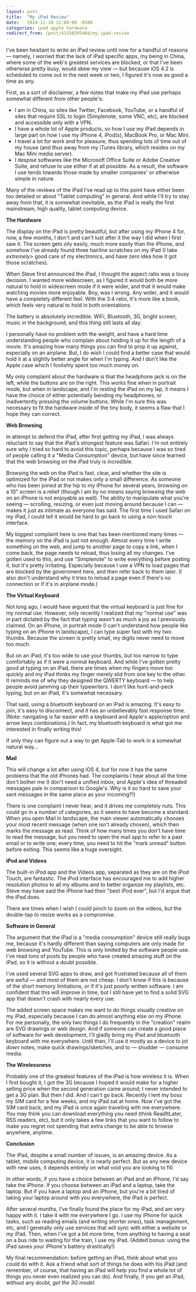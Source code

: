```yaml
---
layout: post
title:  "My iPad Review"
date:   2010-11-10 12:00:00 -0500
categories: ipad apple hardware
redirect_from: /post/41550295466/my-ipad-review
---
```


I've been hesitant to write an iPad review until now for a handful of reasons — namely, I worried that the lack of iPad specific apps, my being in China, where some of the web's greatest services are blocked, or that I've been otherwise pretty busy, would skew my view — but because iOS 4.2 is scheduled to come out in the next week or two, I figured it's now as good a time as any.

First, as a sort of disclaimer, a few notes that make my iPad use perhaps somewhat different from other people's:

*   I am in China, so sites like Twitter, Facebook, YouTube, or a handful of sites that require SSL to login (Simplenote, some VNC, etc), are blocked and accessible only with a VPN.
*   I have a whole lot of Apple products, so how I use my iPad depends in large part on how I use my iPhone 4, iPod(s), MacBook Pro, or Mac Mini.
*   I travel a lot for work and for pleasure, thus spending lots of time out of my house (and thus away from my iTunes library, which resides on my Mac Mini media server).
*   I despise softwares like the Microsoft Office Suite or Adobe Creative Suite, and refuse to use either if at all possible. As a result, the software I use tends towards those made by smaller companies' or otherwise simple in nature.

Many of the reviews of the iPad I've read up to this point have either been too detailed or about "Tablet computing" in general. And while I'll try to stay away from that, it is somewhat inevitable, as the iPad is really the first mainstream, high quality, tablet computing device.

**The Hardware**

The display on the iPad is pretty beautiful, but after using my iPhone 4 for, now, a few months, I don't and can't lust after it the way I did when I first saw it. The screen gets oily easily, much more easily than the iPhone, and somehow I've already found three hairline scratches on my iPad (I take _extremely_&gt; good care of my electronics, and have zero idea how it got those scratches).

When Steve first announced the iPad, I thought the aspect ratio was a lousy decision. I wanted more widescreen, as I figured it would both be more natural to hold in widescreen mode if it were wider, and that it would make watching movies more enjoyable. Boy, was I wrong. Any wider, and it would have a completely different feel. With the 3:4 ratio, it's more like a book, which feels very natural to hold in both orientations.

The battery is absolutely incredible. WiFi, Bluetooth, 3G, bright screen, music in the background, and this thing still lasts all day.

I personally have no problem with the weight, and have a hard time understanding people who complain about holding it up for the length of a movie. It's amazing how many things you can find to prop it up against, especially on an airplane. But, I do wish I could find a better case that would hold it at a slightly better angle for when I'm typing. And I don't like the Apple case which I foolishly spent too much money on.

My only complaint about the hardware is that the headphone jack is on the left, while the buttons are on the right. This works fine when in portrait mode, but when in landscape, and I'm resting the iPad on my lap, it means I have the choice of either potentially bending my headphones, or inadvertently pressing the volume buttons. While I'm sure this was necessary to fit the hardware inside of the tiny body, it seems a flaw that I hope they can correct.

**Web Browsing**

In attempt to defend the iPad, after first getting my iPad, I was always reluctant to say that the iPad's strongest feature was Safari. I'm not entirely sure why I tried so hard to avoid this topic, perhaps because I was so tired of people calling it a "Media Consumption" device, but have since learned that the web browsing on the iPad truly is incredible.

Browsing the web on the iPad is fast, clear, and whether the site is optimized for the iPad or not makes only a small difference. As someone who has been joined at the hip to my iPhone for several years, browsing on a 10" screen is a relief (though I am by no means saying browsing the web on an iPhone is not enjoyable as well). The ability to manipulate what you're seeing — scrolling, resizing, or even just moving around because I can — makes it just as intimate as everyone has said. The first time I used Safari on my iPad, I could tell it would be hard to go back to using a non-touch interface.

My biggest complaint here is one that has been mentioned many times — the memory on the iPad is just not enough. Almost every time I write something on the web, and jump to another page to copy a link, when I come back, the page needs to reload, thus losing all my changes. I've gotten used to this, and use "Simplenote" to write everything before posting it, but it's pretty irritating. Especially because I use a VPN to load pages that are blocked by the government here, and then refer back to them later. (I also don't understand why it tries to reload a page even if there's no connection or if it's in airplane mode.)

**The Virtual Keyboard**

Not long ago, I would have argued that the virtual keyboard is just fine for my normal use. However, only recently I realized that my "normal use" was in part dictated by the fact that typing wasn't as much a joy as I previously claimed. On an iPhone, in portrait mode (I can't understand how people like typing on an iPhone in landscape), I can type super fast with my two thumbs. Because the screen is pretty small, my digits never need to move too much.

But on an iPad, it's too wide to use your thumbs, but too narrow to type comfortably as if it were a normal keyboard. And while I've gotten pretty good at typing on an iPad, there are times when my fingers move too quickly and my iPad thinks my finger merely slid from one key to the other. It reminds me of why they designed the QWERTY keyboard — to help people avoid jamming up their typewriters. I don't like hunt-and-peck typing, but on an iPad, it's somewhat necessary.

That said, using a bluetooth keyboard on an iPad is amazing. It's easy to join, it's easy to disconnect, and it has an unbelievably fast response time. (Note: navigating is far easier with a keyboard and Apple's apple/option and arrow keys combinations.) In fact, my bluetooth keyboard is what got me interested in finally writing this!

If only they can figure out a way to get Apple-Tab to work in a somewhat natural way...

**Mail**

This will change a lot after using iOS 4, but for now it has the same problems that the old iPhones had. The complaints I hear about all the time don't bother me (I don't need a unified inbox, and Apple's idea of threaded messages pale in comparison to Google's. Why is it so hard to save your sent messages in the same place as your incoming?!)

There is one complaint I never hear, and it drives me completely nuts. This could go in a number of categories, as it seems to have become a standard. When you open Mail in landscape, the main viewer automatically chooses your most recent message (when one isn't already chosen), which then marks the message as read. Think of how many times you don't have time to read the message, but you need to open the mail app to refer to a past email or to write one; every time, you need to hit the "mark unread" button before exiting. This seems like a huge oversight.

**iPod and Videos**

The built-in iPod app and the Videos app, separated as they are on the iPod Touch, are fantastic. The iPod interface has encouraged me to add higher resolution photos to all my albums and to better organize my playlists, etc. Steve may have said the iPhone had their "best iPod ever", but I'd argue that the iPad does.

There are times when I wish I could pinch to zoom on the videos, but the double-tap to resize works as a compromise.

**Software in General**

The argument that the iPad is a "media consumption" device still really bugs me, because it's hardly different than saying computers are only made for web browsing and YouTube. This is only limited by the software people use. I've read tons of posts by people who have created amazing stuff on the iPad, so it is without a doubt possible.

I've used several SVG apps to draw, and got frustrated because all of them are awful — and most of them are not cheap. I don't know if this is because of the short memory limitations, or if it's just poorly written software. I am confident that this will improve in time, but I still have yet to find a solid SVG app that doesn't crash with nearly every use.

The added screen space makes me want to do things visually creative on my iPad, especially because I can do almost anything else on my iPhone. For me personally, the only two things I do frequently in the "creation" realm are SVG drawings or web design. And if someone can create a good piece of software for web development, I'll gladly bring my iPad and bluetooth keyboard with me everywhere. Until then, I'll use it mostly as a device to jot down notes, make quick drawings/sketches, and to — shudder — consume media.

**The Wirelessness**

Probably one of the greatest features of the iPad is how wireless it is. When I first bought it, I got the 3G because I hoped it would make for a higher selling price when the second generation came around; I never intended to get a 3G plan. But then I did. And I can't go back. Recently I lent my boss my SIM card for a few weeks, and my iPad sat at home. Now I've got the SIM card back, and my iPad is once again traveling with me everywhere. You may think you can download everything you need (think ReadItLater, RSS readers, etc), but it only takes a few links that you want to follow to make you regret not spending that extra change to be able to browse anywhere, anytime.

**Conclusion**

The iPad, despite a small number of issues, is an amazing device. As a tablet, mobile computing device, it is nearly perfect. But as any new device with new uses, it depends entirely on what void you are looking to fill.

In other words, if you have a choice between an iPad and an iPhone, I'd say take the iPhone. If you choose between an iPad and a laptop, take the laptop. But if you have a laptop and an iPhone, but you're a bit tired of taking your laptop around with you everywhere, the iPad is perfect.

After several months, I've finally found the place for my iPad, and am very happy with it. I take it with me everywhere I go. I use my iPhone for quick tasks, such as reading emails (and writing shorter ones), task management, etc, and I generally only use services that will sync with either a website or my iPad. Then, when I've got a bit more time, from anything to having a seat on a bus ride to waiting for the train, I use my iPad. (Added bonus: using the iPad saves your iPhone's battery drastically!)

My final recommendation: before getting an iPad, think about what you _could_&nbsp;do with it. Ask a friend what sort of things he does with his iPad (and remember, of course, that having an iPad will help you find a whole lot of things you never even realized you can do). And finally, if you get an iPad, without any doubt, _get the 3G model_.
